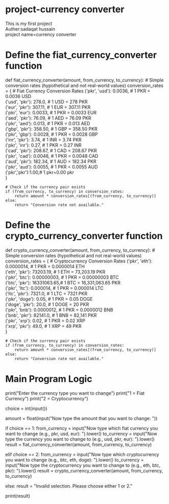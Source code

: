 # project-currency converter
This is my first project 
<br>
Auther:sadaqat hussain
<br>
project name=currency converter
# Define the fiat_currency_converter function
def fiat_currency_converter(amount, from_currency, to_currency):
    # Simple conversion rates (hypothetical and not real-world values)
    conversion_rates = {
        # Fiat Currency Conversion Rates
        ('pkr', 'usd'): 0.0036,   # 1 PKR = 0.0036 USD
        <br>
        ('usd', 'pkr'): 278.0,    # 1 USD = 278 PKR
        <br>
        ('eur', 'pkr'): 307.11,   # 1 EUR = 307.11 PKR
        <br>
        ('pkr', 'eur'): 0.0033,   # 1 PKR = 0.0033 EUR
        <br>
        ('aed', 'pkr'): 76.09,    # 1 AED = 76.09 PKR
        <br>
        ('pkr', 'aed'): 0.013,    # 1 PKR = 0.013 AED
        <br>
        ('gbp', 'pkr'): 358.50,   # 1 GBP = 358.50 PKR
        <br>
        ('pkr', 'gbp'): 0.0028,   # 1 PKR = 0.0028 GBP
        <br>
        ('inr', 'pkr'): 3.74,     # 1 INR = 3.74 PKR
        <br>
        ('pkr', 'inr'): 0.27,     # 1 PKR = 0.27 INR
        <br>
        ('cad', 'pkr'): 208.67,   # 1 CAD = 208.67 PKR
        <br>
        ('pkr', 'cad'): 0.0048,   # 1 PKR = 0.0048 CAD
        <br>
        ('aud', 'pkr'): 182.34,   # 1 AUD = 182.34 PKR
        <br>
        ('pkr', 'aud'): 0.0055,   # 1 PKR = 0.0055 AUD
        <br>
        ('pkr','pkr'):1.00,#  1 pkr=0.00 pkr 
        <br>
    }
    
    # Check if the currency pair exists
    if (from_currency, to_currency) in conversion_rates:
        return amount * conversion_rates[(from_currency, to_currency)]
    else:
        return "Conversion rate not available."

# Define the crypto_currency_converter function
def crypto_currency_converter(amount, from_currency, to_currency):
    # Simple conversion rates (hypothetical and not real-world values)
    conversion_rates = {
        # Cryptocurrency Conversion Rates
        ('pkr', 'eth'): 0.0000014,  # 1 PKR = 0.0000014 ETH
        <br>
        ('eth', 'pkr'): 73203.19,   # 1 ETH = 73,203.19 PKR
        <br>
        ('pkr', 'btc'): 0.00000003, # 1 PKR = 0.00000003 BTC
        <br>
        ('btc', 'pkr'): 16331063.65,# 1 BTC = 16,331,063.65 PKR
        <br>
        ('pkr', 'ltc'): 0.000014,   # 1 PKR = 0.000014 LTC
        <br>
        ('ltc', 'pkr'): 7321.0,     # 1 LTC = 7321 PKR
        <br>
        ('pkr', 'doge'): 0.05,      # 1 PKR = 0.05 DOGE
        <br>
        ('doge', 'pkr'): 20.0,      # 1 DOGE = 20 PKR
        <br>
        ('pkr', 'bnb'): 0.0000012,  # 1 PKR = 0.0000012 BNB
        <br>
        ('bnb', 'pkr'): 82141.0,    # 1 BNB = 82,141 PKR
        <br>
        ('pkr', 'xrp'): 0.02,       # 1 PKR = 0.02 XRP
        <br>
        ('xrp', 'pkr'): 49.0,       # 1 XRP = 49 PKR
        <br>
    }
    
    # Check if the currency pair exists
    if (from_currency, to_currency) in conversion_rates:
        return amount * conversion_rates[(from_currency, to_currency)]
    else:
        return "Conversion rate not available."

# Main Program Logic
print("Enter the currency type you want to change")
print("1 = Fiat Currency")
print("2 = Cryptocurrency")

choice = int(input())

amount = float(input("Now type the amount that you want to change: "))

if choice == 1:
    from_currency = input("Now type which fiat currency you want to change (e.g., pkr, usd, eur): ").lower()
    to_currency = input("Now type the currency you want to change to (e.g., usd, pkr, eur): ").lower()
    result = fiat_currency_converter(amount, from_currency, to_currency)

elif choice == 2:
    from_currency = input("Now type which cryptocurrency you want to change (e.g., btc, eth, doge): ").lower()
    to_currency = input("Now type the cryptocurrency you want to change to (e.g., eth, btc, pkr): ").lower()
    result = crypto_currency_converter(amount, from_currency, to_currency)

else:
    result = "Invalid selection. Please choose either 1 or 2."

print(result)
